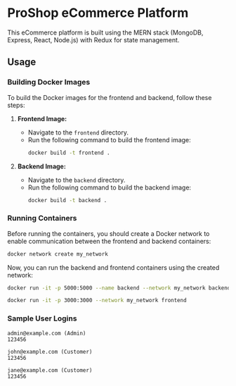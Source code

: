 # ProShop eCommerce Platform

This eCommerce platform is built using the MERN stack (MongoDB, Express, React, Node.js) with Redux for state management.

## Usage

### Building Docker Images

To build the Docker images for the frontend and backend, follow these steps:

1. **Frontend Image:**
   - Navigate to the `frontend` directory.
   - Run the following command to build the frontend image:
     ```bash
     docker build -t frontend .
     ```

2. **Backend Image:**
   - Navigate to the `backend` directory.
   - Run the following command to build the backend image:
     ```bash
     docker build -t backend .
     ```

### Running Containers

Before running the containers, you should create a Docker network to enable communication between the frontend and backend containers:

```bash
docker network create my_network
```

Now, you can run the backend and frontend containers using the created network:

```bash
docker run -it -p 5000:5000 --name backend --network my_network backend
```
```bash
docker run -it -p 3000:3000 --network my_network frontend
```

### Sample User Logins

```
admin@example.com (Admin)
123456

john@example.com (Customer)
123456

jane@example.com (Customer)
123456
```